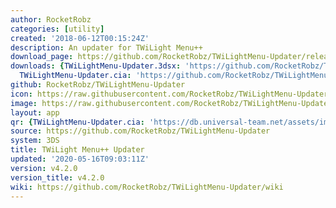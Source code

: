 ```yaml
---
author: RocketRobz
categories: [utility]
created: '2018-06-12T00:15:24Z'
description: An updater for TWiLight Menu++
download_page: https://github.com/RocketRobz/TWiLightMenu-Updater/releases/tag/v4.2.0
downloads: {TWiLightMenu-Updater.3dsx: 'https://github.com/RocketRobz/TWiLightMenu-Updater/releases/download/v4.2.0/TWiLightMenu-Updater.3dsx',
  TWiLightMenu-Updater.cia: 'https://github.com/RocketRobz/TWiLightMenu-Updater/releases/download/v4.2.0/TWiLightMenu-Updater.cia'}
github: RocketRobz/TWiLightMenu-Updater
icon: https://raw.githubusercontent.com/RocketRobz/TWiLightMenu-Updater/master/app/icon.png
image: https://raw.githubusercontent.com/RocketRobz/TWiLightMenu-Updater/master/app/banner.png
layout: app
qr: {TWiLightMenu-Updater.cia: 'https://db.universal-team.net/assets/images/qr/twilightmenu-updater.cia.png'}
source: https://github.com/RocketRobz/TWiLightMenu-Updater
system: 3DS
title: TWiLight Menu++ Updater
updated: '2020-05-16T09:03:11Z'
version: v4.2.0
version_title: v4.2.0
wiki: https://github.com/RocketRobz/TWiLightMenu-Updater/wiki
---
```

